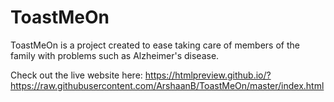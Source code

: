 # ToastMeOn
ToastMeOn is a project created to ease taking care of members of the family with problems such as Alzheimer's disease.

Check out the live website here: https://htmlpreview.github.io/?https://raw.githubusercontent.com/ArshaanB/ToastMeOn/master/index.html
